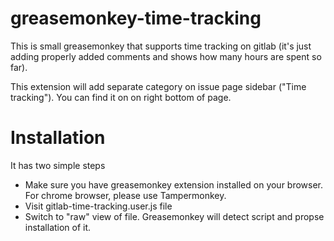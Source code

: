 # greasemonkey-time-tracking
This is small greasemonkey that supports time tracking on gitlab (it's just adding properly added comments and shows how many hours are spent so far).

This extension will add separate category on issue page sidebar ("Time tracking"). You can find it on on right bottom of page. 

# Installation

It has two simple steps
* Make sure you have greasemonkey extension installed on your browser. For chrome browser, please use Tampermonkey.
* Visit gitlab-time-tracking.user.js file
* Switch to "raw" view of file. Greasemonkey will detect script and propse installation of it.
